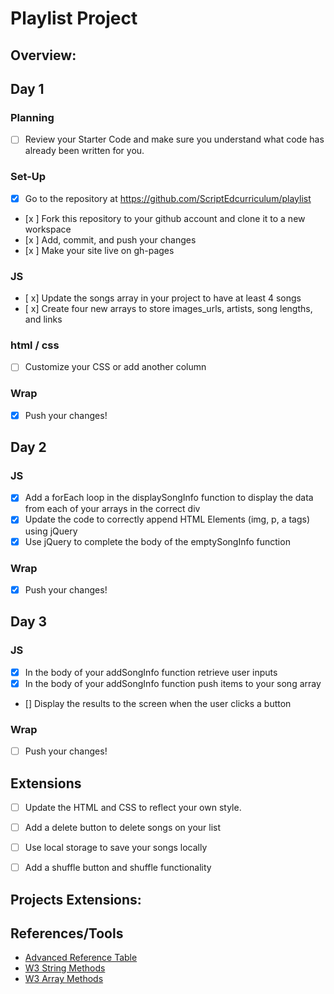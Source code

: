 # Playlist Project

## Overview: 

## Day 1
### Planning
- [ ] Review your Starter Code and make sure you understand what code has already been written for you.
### Set-Up
- [x] Go to the repository at https://github.com/ScriptEdcurriculum/playlist
- [x ] Fork this repository to your github account and clone it to a new workspace
- [x ] Add, commit, and push your changes
- [x ] Make your site live on gh-pages

### JS
- [ x] Update the songs array in your project to have at least 4 songs
- [ x] Create four new arrays to store images_urls, artists, song lengths, and links
### html / css
- [ ] Customize your CSS or add another column

### Wrap
- [x] Push your changes!

## Day 2
### JS
- [x] Add a forEach loop in the displaySongInfo function to display the data from each of your arrays in the correct div
- [x] Update the code to correctly append HTML Elements (img, p, a tags) using jQuery
- [x] Use jQuery to complete the body of the emptySongInfo function
### Wrap
- [x] Push your changes!


## Day 3
### JS
- [x] In the body of your addSongInfo function retrieve user inputs
- [x] In the body of your addSongInfo function push items to your song array
- [] Display the results to the screen when the user clicks a button

### Wrap
- [ ] Push your changes!

## Extensions
- [ ] Update the HTML and CSS to reflect your own style.
- [ ] Add a delete button to delete songs on your list
- [ ] Use local storage to save your songs locally
- [ ] Add a shuffle button and shuffle functionality



## Projects Extensions:

## References/Tools
* [Advanced Reference Table]()
* [W3 String Methods](https://www.w3schools.com/js/js_string_methods.asp)
* [W3 Array Methods](https://www.w3schools.com/js/js_array_methods.asp)
